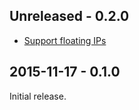Unreleased - 0.2.0
------------------

* [Support floating IPs](https://github.com/blom/ferry/commit/e9d4c414424f2d622b85a320d39f442cd6a9d514)

2015-11-17 - 0.1.0
------------------

Initial release.
